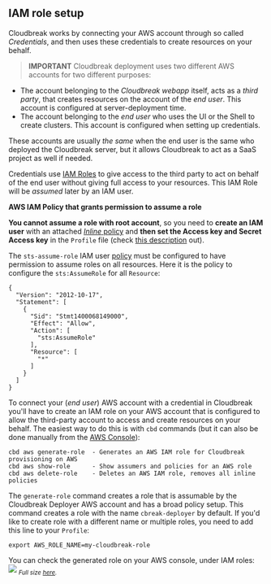 ## IAM role setup

Cloudbreak works by connecting your AWS account through so called *Credentials*, and then uses these credentials to 
create resources on your behalf.

>**IMPORTANT** Cloudbreak deployment uses two different AWS accounts for two different purposes:

- The account belonging to the *Cloudbreak webapp* itself, acts as a *third party*, that creates resources on the 
account of the *end user*. This account is configured at server-deployment time.
- The account belonging to the *end user* who uses the UI or the Shell to create clusters. This account is configured
 when setting up credentials.

These accounts are usually *the same* when the end user is the same who deployed the Cloudbreak server, but it allows
 Cloudbreak to act as a SaaS project as well if needed.

Credentials use [IAM Roles](http://docs.aws.amazon.com/IAM/latest/UserGuide/id_roles.html) to give access to the 
third party to act on behalf of the end user without giving full access to your resources.
This IAM Role will be *assumed* later by an IAM user.

**AWS IAM Policy that grants permission to assume a role**

**You cannot assume a role with root account**, so you need to **create an IAM user** with an attached [*Inline* 
policy](http://docs.aws.amazon.com/IAM/latest/UserGuide/access_policies_managed-vs-inline.html) and **then set the 
Access key and Secret Access key** in the 
`Profile` file (check [this description](aws.md#aws-specific-configuration) out).

The `sts-assume-role` IAM user [policy](http://docs.aws.amazon.com/IAM/latest/UserGuide/id_credentials_temp_control-access_enable-create.html) must be configured to have 
permission to assume roles on all resources. Here it is the policy to configure the `sts:AssumeRole` for all 
`Resource`:

```
{
  "Version": "2012-10-17",
  "Statement": [
    {
      "Sid": "Stmt1400068149000",
      "Effect": "Allow",
      "Action": [
        "sts:AssumeRole"
      ],
      "Resource": [
        "*"
      ]
    }
  ]
}
```

To connect your (*end user*) AWS account with a credential in Cloudbreak you'll have to create an IAM role on your 
AWS account that is configured to allow the third-party account to access and create resources on your behalf.
The easiest way to do this is with `cbd` commands (but it can also be done manually from the [AWS Console](https://console.aws.amazon.com)):

```
cbd aws generate-role  - Generates an AWS IAM role for Cloudbreak provisioning on AWS
cbd aws show-role      - Show assumers and policies for an AWS role
cbd aws delete-role    - Deletes an AWS IAM role, removes all inline policies
```

The `generate-role` command creates a role that is assumable by the Cloudbreak Deployer AWS account and has a broad policy setup.
This command creates a role with the name `cbreak-deployer` by default. If you'd like to create role with a different
 name or multiple roles, you need to add this line to your `Profile`:

```
export AWS_ROLE_NAME=my-cloudbreak-role
```
You can check the generated role on your AWS console, under IAM roles:
![](/aws/images/aws-iam-role_v2.png)
<sub>*Full size [here](/aws/images/aws-iam-role_v2.png).*</sub>

